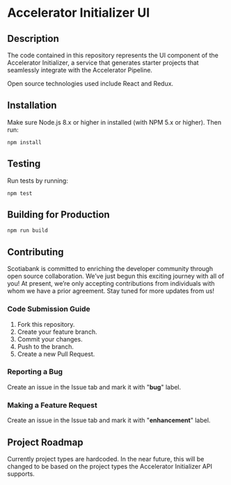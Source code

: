 # Accelerator Initializer UI

## Description

The code contained in this repository represents the UI component of the Accelerator Initializer, a service that generates starter projects that seamlessly integrate with
the Accelerator Pipeline. 

Open source technologies used include React and Redux. 

## Installation
Make sure Node.js 8.x or higher in installed (with NPM 5.x or higher). Then run:

```
npm install
```

## Testing

Run tests by running:

```
npm test
```

## Building for Production

```
npm run build
```

## Contributing

Scotiabank is committed to enriching the developer community through open source collaboration. We’ve just begun this exciting journey with all of you! At present, we’re only accepting contributions from individuals with whom we have a prior agreement. Stay tuned for more updates from us!

### Code Submission Guide

1. Fork this repository.
2. Create your feature branch.
3. Commit your changes.
4. Push to the branch.
5. Create a new Pull Request.

### Reporting a Bug

Create an issue in the Issue tab and mark it with "**bug**" label.

### Making a Feature Request

Create an issue in the Issue tab and mark it with "**enhancement**" label.

## Project Roadmap

Currently project types are hardcoded. In the near future, this will be changed to be based on the project types the Accelerator Initializer API supports.